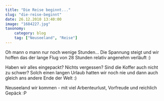 ```yaml
---
title: "Die Reise beginnt..."
slug: "die-reise-beginnt"
date: 26.12.2010 13:40:00
image: "1684227.jpg"
taxonomy:
    category: blog
    tag: ["Neuseeland", "Reise"]
---
```


Oh mann o mann nur noch wenige Stunden...
Die Spannung steigt und wir hoffen das der lange Flug von 28 Stunden relativ angenehm verläuft :)

Haben wir alles eingepackt? Nichts vergessen? Sind die Koffer auch nicht zu schwer? Solch einen langen Urlaub hatten wir noch nie und dann auch gleich ans andere Ende der Welt :)

Neuseeland wir kommen - mit viel Arbenteurlust, Vorfreude und reichlich Gepäck :P
